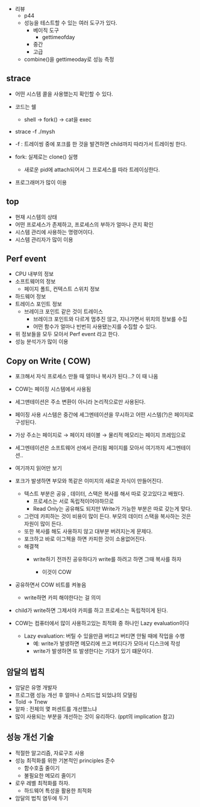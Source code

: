- 리뷰
    - p44
    - 성능을 테스트할 수 있는 여러 도구가 있다.
        - 베이직 도구
            - gettimeofday
        - 중간
        - 고급
    - combine()을 gettimeoday로 성능 측정
  
## strace
- 어떤 시스템 콜을 사용했는지 확인할 수 있다.
- 코드는 쉘
    - shell → fork() → cat을 exec
- strace -f ./mysh
- -f : 트레이씽 중에 포크를 한 것을 발견하면 child까지 따라가서 트레이씽 한다.
  
- fork: 실제로는 clone() 실행
    - 새로운 pid에 attach되어서 그 프로세스를 따라 트레이싱한다.
- 프로그래머가 많이 이용
## top
- 현재 시스템의 상태
- 어떤 프로세스가 존제하고, 프로세스의 부하가 얼마나 큰지 확인
- 시스템 관리에 사용하는 명령어이다.
- 시스템 관리자가 많이 이용
## Perf event
- CPU 내부의 정보
- 소프트웨어의 정보
    - 페이지 폴트, 컨텍스트 스위치 정보
- 하드웨어 정보
- 트레이스 포인트 정보
    - 브레이크 포인트 같은 것이 트레이스
        - 브레이크 포인트와 다르게 멈추진 않고, 지나가면서 위치의 정보를 수집
        - 어떤 함수가 얼마나 빈번히 사용됐는지를 수집할 수 있다.
- 위 정보들을 모두 모아서 Perf event 라고 한다.
- 성능 분석가가 많이 이용
  
## Copy on Write ( COW)
- 포크해서 자식 프로세스 만들 때 얼마나 복사가 된다…? 이 때 나옴
- COW는 페이징 시스템에서 사용됨
- 세그맨테이션은 주소 변환이 아니라 논리적으로만 사용된다.
- 페이징 사용 시스템은 중간에 세그멘테이션을 무시하고 어떤 시스템(?)은 페이지로 구성된다.
- 가상 주소는 페이지로 → 페이지 테이블 → 물리적 메모리는 페이지 프레임으로
- 세그멘테이션은 소프트웨어 선에서 관리됨 페이지를 모아서 여기까지 세그멘테이션..
- 여기까지 읽어만 보기
- 포크가 발생하면 부모와 똑같은 이미지의 새로운 자식이 만들어진다.
    - 텍스트 부분은 공유 , 데이터, 스택은 복사를 해서 따로 갖고있다고 배웠다.
        - 프로세스는 서로 독립적이어야하므로
        - Read Only는 공유해도 되지만 Write가 가능한 부분은 따로 갖는게 맞다.
    - 그런데 카피하는 것이 비용이 많이 든다. 부모의 데이터 스택을 복사하는 것은 자원이 많이 든다.
    - 또한 복사를 해도 사용하지 않고 대부분 버려지는게 문제다.
    - 포크하고 바로 이그젝을 하면 카피한 것이 소용없어진다.
    - 해결책
        - write하기 전까진 공유하다가 write를 하려고 하면 그때 복사를 하자
            
            - 이것이 COW
            
              
            
- 공유하면서 COW 비트를 켜놓음
    - write하면 카피 해야한다는 걸 의미
- child가 write하면 그제서야 카피를 하고 프로세스는 독립적이게 된다.
- COW는 컴퓨터에서 많이 사용하고있는 최적화 중 하나인 Lazy evaluation이다
    
    - Lazy evaluation: 버틸 수 있을만큼 버티고 버티면 안될 때에 작업을 수행
        - 예: write가 발생하면 메모리에 쓰고 버티다가 모아서 디스크에 작성
        - write가 발생하면 또 발생한다는 기대가 있기 떄문이다.
    
      
    
      
    
## 암달의 법칙
- 암달은 유명 개발자
- 프로그램 성능 개선 후 얼마나 스피드업 되었냐의 모델링
- Told → Tnew
- 알파 : 전체의 몇 퍼센트를 개선했느냐
- 많이 사용되는 부분을 개선하는 것이 유리하다. (ppt의 implication 참고)
  
## 성능 개선 기술
- 적절한 알고리즘, 자료구조 사용
- 성능 최적화를 위한 기본적인 principles 준수
    - 함수호출 줄이기
    - 불필요한 메모리 줄이기
- 로우 레벨 최적화를 하자.
    - 하드웨어 특성을 활용한 최적화
- 암달의 법칙 염두에 두기